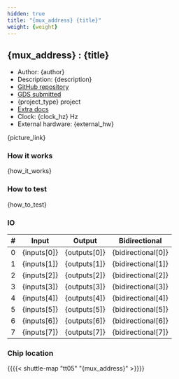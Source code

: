 ```yaml
---
hidden: true
title: "{mux_address} {title}"
weight: {weight}
---
```


## {mux_address} : {title}

* Author: {author}
* Description: {description}
* [GitHub repository]({git_url})
* [GDS submitted]({git_action})
* {project_type} project
* [Extra docs]({doc_link})
* Clock: {clock_hz} Hz
* External hardware: {external_hw}

{picture_link}

### How it works

{how_it_works}

### How to test

{how_to_test}

### IO

| # | Input        | Output       | Bidirectional      |
|---|--------------|--------------| -------------------|
| 0 | {inputs[0]}  | {outputs[0]} | {bidirectional[0]} |
| 1 | {inputs[1]}  | {outputs[1]} | {bidirectional[1]} |
| 2 | {inputs[2]}  | {outputs[2]} | {bidirectional[2]} |
| 3 | {inputs[3]}  | {outputs[3]} | {bidirectional[3]} |
| 4 | {inputs[4]}  | {outputs[4]} | {bidirectional[4]} |
| 5 | {inputs[5]}  | {outputs[5]} | {bidirectional[5]} |
| 6 | {inputs[6]}  | {outputs[6]} | {bidirectional[6]} |
| 7 | {inputs[7]}  | {outputs[7]} | {bidirectional[7]} |

### Chip location

{{{{< shuttle-map "tt05" "{mux_address}" >}}}}
